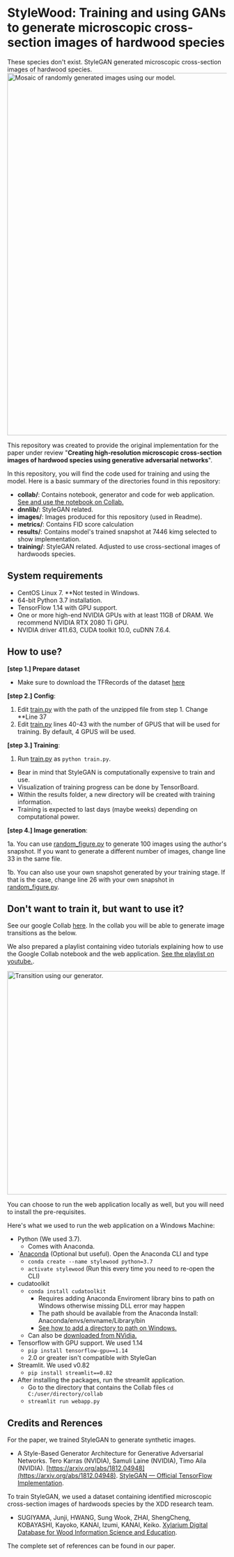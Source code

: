 # StyleWood: Training and using GANs to generate microscopic cross-section images of hardwood species

These species don't exist. StyleGAN generated microscopic cross-section images of hardwood species. 
<img src="https://github.com/LignumResearch/stylewood-model-usage/blob/main/images/mosaic.png?raw=true" alt="Mosaic of randomly generated images using our model." width="830"/>


This repository was created to provide the original implementation for the paper under review  "**Creating high-resolution microscopic cross-section images of hardwood species using generative adversarial networks**".

In this repository, you will find the code used for training and using the model. Here is a basic summary of the directories found in this repository:

- **collab/**: Contains notebook, generator and code for web application. [See and use the notebook on Collab.](https://colab.research.google.com/drive/1U0NU7CLlW3gTYVzwlYEgANfd8Uh7vFkc?usp=sharing)
- **dnnlib/**: StyleGAN related.
- **images/**: Images produced for this repository (used in Readme).
- **metrics/**: Contains FID score calculation
- **results/**: Contains model's trained snapshot at 7446 kimg selected to show implementation.
- **training/**: StyleGAN related. Adjusted to use cross-sectional images of hardwoods species.

## System requirements

* CentOS Linux 7. **Not tested in Windows.
* 64-bit Python 3.7 installation.
* TensorFlow 1.14 with GPU support.
* One or more high-end NVIDIA GPUs with at least 11GB of DRAM. We recommend NVIDIA RTX 2080 Ti GPU.
* NVIDIA driver 411.63, CUDA toolkit 10.0, cuDNN 7.6.4.

## How to use?
__[step 1.] Prepare dataset__ 

* Make sure to download the TFRecords of the dataset [here](https://drive.google.com/file/d/1uYK-whQluEXNoqvnAp-Se9tdxi_4XNfj/view?usp=sharing)

__[step 2.] Config__:

1. Edit [train.py](./train.py) with the path of the unzipped file from step 1. Change **Line 37
2. Edit [train.py](./train.py) lines 40-43 with the number of GPUS that will be used for training. By default, 4 GPUS will be used. 

__[step 3.] Training__:

1. Run [train.py](./train.py) as ```python train.py```. 

* Bear in mind that StyleGAN is computationally expensive to train and use.
* Visualization of training progress can be done by TensorBoard. 
* Within the results folder, a new directory will be created with training information.
* Training is expected to last days (maybe weeks) depending on computational power. 

__[step 4.] Image generation__:

1a. You can use [random_figure.py](./random_figure.py) to generate 100 images using the author's snapshot. If you want to generate a different number of images, change line 33 in the same file. 

1b. You can also use your own snapshot generated by your training stage. If that is the case, change line 26 with your own snapshot in [random_figure.py](./random_figure.py). 

## Don't want to train it, but want to use it?

See our google Collab [here](https://colab.research.google.com/drive/1U0NU7CLlW3gTYVzwlYEgANfd8Uh7vFkc?usp=sharing). In the collab you will be able to generate image transitions as the below. 

We also prepared a playlist containing video tutorials explaining how to use the Google Collab notebook and the web application. [See the playlist on youtube.](https://youtube.com/playlist?list=PLx56vSb2wN6blKRc7OzvxKjwn-i1Sl8oJ). 

<img src="https://github.com/LignumResearch/stylewood-model-usage/blob/main/images/transition.gif?raw=true" alt="Transition using our generator." width="512">

You can choose to run the web application locally as well, but you will need to install the pre-requisites. 

Here's what we used to run the web application on a Windows Machine:
- Python (We used 3.7).
    - Comes with Anaconda.
- `[Anaconda](https://www.anaconda.com/products/individual#Downloads) (Optional but useful). Open the Anaconda CLI and type
    - `conda create --name stylewood python=3.7`
    - `activate stylewood` (Run this every time you need to re-open the CLI)
- cudatoolkit 
    - `conda install cudatoolkit`
        - Requires adding Anaconda Enviroment library bins to path on Windows otherwise missing DLL error may happen
        - The path should be available from the Anaconda Install: Anaconda/envs/envname/Library/bin
        - [See how to add a directory to path on Windows.](https://docs.microsoft.com/en-us/previous-versions/office/developer/sharepoint-2010/ee537574(v=office.14))
    - Can also be [downloaded from NVidia.](https://developer.nvidia.com/cuda-toolkit)
- Tensorflow with GPU support. We used 1.14 
    - `pip install tensorflow-gpu==1.14`
    - 2.0 or greater isn't compatible with StyleGan
- Streamlit. We used v0.82
    - `pip install streamlit==0.82`
- After installing the packages, run the streamlit application.
    - Go to the directory that contains the Collab files `cd C:/user/directory/collab`
    - `streamlit run webapp.py`


## Credits and Rerences
For the paper, we trained StyleGAN to generate synthetic images. 

- A Style-Based Generator Architecture for Generative Adversarial Networks. Tero Karras (NVIDIA), Samuli Laine (NVIDIA), Timo Aila (NVIDIA). [https://arxiv.org/abs/1812.04948](https://arxiv.org/abs/1812.04948). [StyleGAN — Official TensorFlow Implementation](https://github.com/NVlabs/stylegan).

To train StyleGAN, we used a dataset containing identified microscopic cross-section images of hardwoods species by the XDD research team.

- SUGIYAMA, Junji, HWANG, Sung Wook, ZHAI, ShengCheng, KOBAYASHI, Kayoko, KANAI, Izumi, KANAI, Keiko. [Xylarium Digital Database for Wood Information Science and Education](http://hdl.handle.net/2433/250016).

The complete set of references can be found in our paper. 
